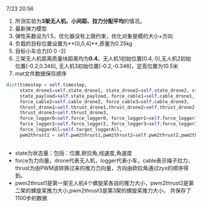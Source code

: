 7/23 20:56

1. 所测实验为**3架无人机、小间距、拉力分配平均**的情况。
2. 最新弹力模型
3. 弹性系数设为1.5，优化器没有上限约束，优化对象是模的大小+方向
4. 负载的目标位置设置为**[0,0,4]**,质量为0.25kg
5. 目标小车合力[0 0 -2]
6. 三架无人机距离质量块距离均为**0.4**。无人机1初始位置[0.4, 0],无人机2初始位置[-0.2,0.346], 无人机3初始位置[-0.2,-0.346]，定高位置为10.5米
7. mat文件数据保存顺序

```python
dict(timestep = self.timestep,
     state_drone1=self.state_drone1, state_drone2=self.state_drone2, state_drone3=self.state_drone3,
     state_payload=self.state_payload, force_cable1=self.cable_drone1,
     force_cable2=self.cable_drone2, force_cable3=self.cable_drone3,
     thrust_drone1=self.thrust_drone1,thrust_drone2=self.thrust_drone2,
     thrust_drone3=self.thrust_drone3,
     force_logger0=self.force_logger0, force_logger1=self.force_logger1,
     force_logger2=self.force_logger2, force_logger3=self.force_logger3,
     force_loggerAll=self.target_loggerAll,
     pwm2thrust1 = self.pwm2thrust1,pwm2thrust2=self.pwm2thrust2,pwm2thrust3=self.pwm2thrust3))
  
```

- state为状态量：包括：位置,欧拉角,线速度,角速度
- force为力向量。drone代表无人机，logger代表小车，cable表示绳子拉力，thrust为由PWM波转换过来的推力力向量，方向由欧拉角通过zyx的顺序得到。
- pwm2thrust1是第一架无人机4个螺旋桨各自的推力大小，pwm2thrust2是第二架的螺旋桨推力大小,pwm2thrust3是第3架的螺旋桨推力大小。
    共保存了1100步的数据
